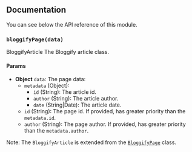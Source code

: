 ## Documentation

You can see below the API reference of this module.

### `bloggifyPage(data)`
BloggifyArticle
The Bloggify article class.

#### Params
- **Object** `data`: The page data:
  - `metadata` (Object):
     - `id` (String): The article id.
     - `author` (String): The article author.
     - `date` (String|Date): The article date.
  - `id` (String): The page id. If provided, has greater priority than the `metadata.id`.
  - `author` (String): The page author. If provided, has greater priority than the `metadata.author`.

Note: The `BloggifyArticle` is extended from the [`BloggifyPage`](https://github.com/Bloggify/bloggify-page) class.

